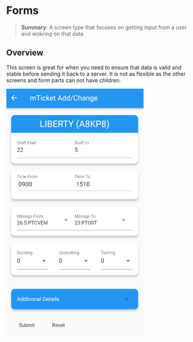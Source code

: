 # Forms

<blockquote>
<strong>Summary</strong>: A screen type that focuses on getting input from a user and wokring on that data
</blockquote>

## Overview
This screen is great for when you need to ensure that data is valid and stable before sending it back to a server. It is not as flexible as the other screens and form parts can not have children.

<img src="./images/form_example.png" alt="Icon Example">